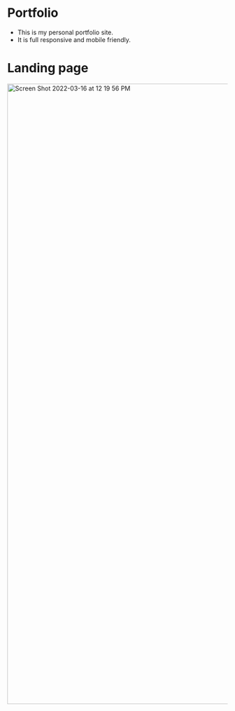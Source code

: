 # Portfolio
- This is my personal portfolio site.
- It is full responsive and mobile friendly.

# Landing page

<img width="1417" alt="Screen Shot 2022-03-16 at 12 19 56 PM" src="https://user-images.githubusercontent.com/73620531/158741731-671e02d7-7de2-444b-84a6-2a906f1e3c80.png">
